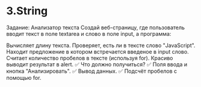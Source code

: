 # 3.String
Задание: Анализатор текста
Создай веб-страницу, где пользователь вводит текст в поле textarea и слово в поле input, а программа:

Вычисляет длину текста.
Проверяет, есть ли в тексте слово "JavaScript".
Находит предложение в котором встречается введеное в input слово.
Считает количество пробелов в тексте (используя for).
Красиво выводит результат в alert.
✅ Что должно получиться?
✅ Поля ввода и кнопка "Анализировать".
✅ Вывод данных.
✅ Подсчёт пробелов с помощью for.